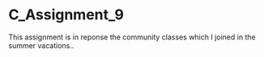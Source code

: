 # C_Assignment_9
This assignment is in reponse the community classes which I joined in the summer vacations..
